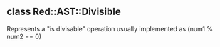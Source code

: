 class Red::AST::Divisible
-------------------------

Represents a "is divisable" operation usually implemented as (num1 % num2 == 0)

